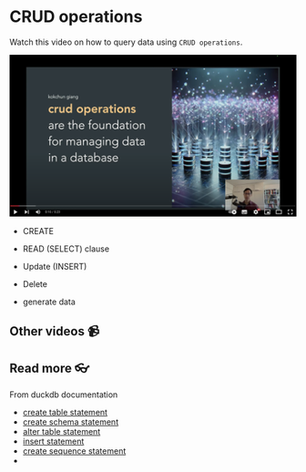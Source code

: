 # CRUD operations


Watch this video on how to query data using `CRUD operations`. 

<a href="https://youtu.be/oM0MKB-TAKI" target="_blank">
  <img src="https://github.com/kokchun/assets/blob/main/sql/06_crud_operations.png?raw=true" alt="CRUD operations in duckdb sql" width="600">
</a>





- CREATE 
- READ (SELECT) clause
- Update (INSERT)
- Delete

- generate data

## Other videos 📹

## Read more 👓

From duckdb documentation
- [create table statement](https://duckdb.org/docs/sql/statements/create_table.html)
- [create schema statement](https://duckdb.org/docs/sql/statements/create_schema)
- [alter table statement](https://duckdb.org/docs/sql/statements/alter_table)
- [insert statement](https://duckdb.org/docs/sql/statements/insert)
- [create sequence statement](https://duckdb.org/docs/sql/statements/create_sequence)
- 